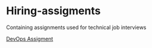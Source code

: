 # Hiring-assigments
Containing assignments used for technical job interviews

[DevOps Assigment](./devops-assigment/)
